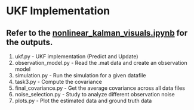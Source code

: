 # UKF Implementation

## Refer to the [nonlinear_kalman_visuals.ipynb](https://github.com/vishwas-hegde/Robot-Navigation/blob/main/Nonlinear%20Kalman%20Filter/nonlinear_kalman_visuals.ipynb) for the outputs.

1) ukf.py - UKF implementation (Predict and Update)
2) observation_model.py - Read the .mat data and create an observation model
3) simulation.py - Run the simulation for a given datafile
4) task3.py - Compute the covariance
5) final_covariance.py - Get the average covariance across all data files
6) noise_selection.py - Study to analyze different observation noise
7) plots.py - Plot the estimated data and ground truth data
